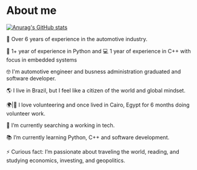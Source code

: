# About me

[![Anurag's GitHub stats](https://github-readme-stats.vercel.app/api?username=weversonbarbieri)](https://github.com/weversonbarbieri/github-readme-stats)

🚗 Over 6 years of experience in the automotive industry.

🐍 1+ year of experience in Python and 💻 1 year of experience in C++ with focus in embedded systems

🤓 I'm automotive engineer and busness administration graduated and software developer.

🌎 I live in Brazil, but I feel like a citizen of the world and global mindset.

🌍|🤝 I love volunteering and once lived in Cairo, Egypt for 6 months doing volunteer work.

🔭 I’m currently searching a working in tech.

📚 I’m currently learning Python, C++ and software development.

⚡ Curious fact: I’m passionate about traveling the world, reading, and studying economics, investing, and geopolitics.

